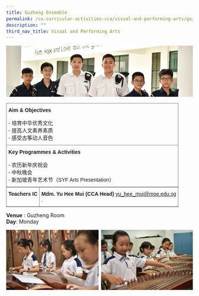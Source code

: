 ```yaml
---
title: Guzheng Ensemble
permalink: /co-curricular-activities-cca/visual-and-performing-arts/guzheng-ensemble/
description: ""
third_nav_title: Visual and Performing Arts
---
```

![](/images/Website%20Banners%20Subpage/948x260%20masterhead%20-%20Co%20Curricular%20Activities4.jpg)
<style type="text/css">
.tg  {border-collapse:collapse;border-spacing:0;}
.tg td{border-color:black;border-style:solid;border-width:1px;font-family:Arial, sans-serif;font-size:14px;
  overflow:hidden;padding:10px 5px;word-break:normal;}
.tg th{border-color:black;border-style:solid;border-width:1px;font-family:Arial, sans-serif;font-size:14px;
  font-weight:normal;overflow:hidden;padding:10px 5px;word-break:normal;}
.tg .tg-0pky{border-color:inherit;text-align:left;vertical-align:top}
</style>
<table class="tg">
<thead>
  <tr>
    <th class="tg-0pky" colspan="2"><span style="font-weight:bold">Aim &amp; Objectives</span><br><br>- 培育中华优秀文化<br>- 提高人文素养素质<br>- 感受古筝动人音色</th>
  </tr>
</thead>
<tbody>
  <tr>
    <td class="tg-0pky" colspan="2"><span style="font-weight:bold;font-style:normal">Key Programmes &amp; Activities</span><br><br>- 农历新年庆祝会<br>- 中秋晚会<br>- 新加坡青年艺术节（SYF Arts Presentation）<br></td>
  </tr>
  <tr>
    <td class="tg-0pky"><span style="font-weight:bold">Teachers IC</span></td>
    <td class="tg-0pky"><span style="font-weight:700;font-style:normal">Mdm. Yu Hee Mui (CCA Head) </span><a href="mailto:yu_hee_mui@moe.edu.sg" target="_blank" rel="noopener noreferrer">yu_hee_mui@moe.edu.sg</a><br><span style="font-weight:400;font-style:normal">.</span></td>
  </tr>
</tbody>
</table>

**Venue** : Guzheng Room
<br>
**Day**: Monday
 



![](/images/guzheng.png)

